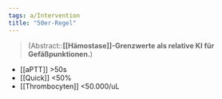 ```yaml
---
tags: a/Intervention
title: "50er-Regel"
---
```

> (Abstract::**[[Hämostase]]-Grenzwerte als relative KI für Gefäßpunktionen.**)
- [[aPTT]] >50s
- [[Quick]] <50%
- [[Thrombocyten]] <50.000/uL